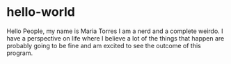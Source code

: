 # hello-world
Hello People,
my name is Maria Torres I am a nerd and a complete weirdo. I have a perspective on life where I believe a lot of the things that happen are probably going to be fine and am excited to see the outcome of this program.

